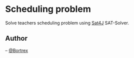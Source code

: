 # Scheduling problem

Solve teachers scheduling problem using [Sat4J](http://sat4j.org/allabout.php) SAT-Solver.


## Author

– [@Bortrex](https://github.com/Bortrex)
